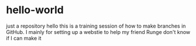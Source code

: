 # hello-world
just a repository
hello this is a training session of how to make branches in GitHub.
I mainly for setting up a webstie to help my friend Runge
don't know if I can make it
